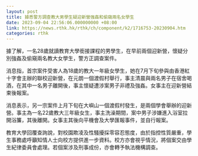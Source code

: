 ```yaml
---
layout: post
title: 據悉警方調查教大男學生疑迎新營強姦和偷窺兩名女學生
date: 2023-09-04 22:56:06.000000000 +08:00
link: https://news.rthk.hk/rthk/ch/component/k2/1716753-20230904.htm
categories: rthk
---
```


據了解，一名28歲就讀教育大學銜接課程的男學生，在早前兩個迎新營，懷疑分別強姦及偷窺兩名教大女學生，警方正調查案件。

消息指，首宗案件受害人為18歲的教大一年級女學生，她在7月下旬參與由香港紅十字會主辦的聯校迎新營，在元朗一個渡假村舉行，事主清晨與兩名男子在宿舍喝酒，在其中一名男子離開後，事主懷疑遭涉案男子非禮及強姦。女事主在迎新營結束後報案。

消息表示，另一宗案件上月下旬在大嶼山一個渡假村發生，是兩個學會舉辦的迎新營。事主為一名22歲教大三年級女生，事主洗澡期間，案中男子涉嫌進入浴室拉開浴簾，其後離開。女事主其後向平機會及大學匯報事件，並自行報案。

教育大學回覆查詢說，對校園欺凌及性騷擾採零容忍態度，由於指控性質嚴重，學生事務處呼籲知情人士向校方提供進一步資料。校方亦會視乎情況，將個案交由學生紀律委員會處理。若個案涉及刑事成份，亦會轉予執法機構調查。
